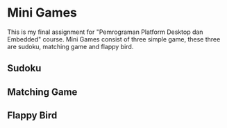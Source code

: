 # Mini Games
<p> This is my final assignment for "Pemrograman Platform Desktop dan Embedded" course. Mini Games consist of three simple game, these three are sudoku, matching game and flappy bird.</p>

## Sudoku
## Matching Game
## Flappy Bird
